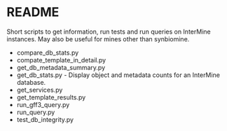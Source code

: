 # README #

Short scripts to get information, run tests and run queries on InterMine instances.  May also be useful for mines other than synbiomine.

* compare_db_stats.py
* compate_template_in_detail.py
* get_db_metadata_summary.py
* get_db_stats.py - Display object and metadata counts for an InterMine database.
* get_services.py
* get_template_results.py
* run_gff3_query.py
* run_query.py
* test_db_integrity.py